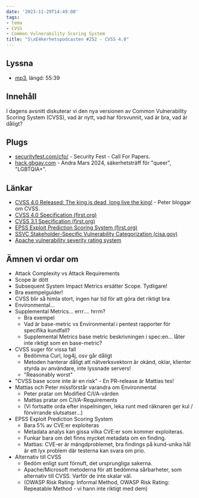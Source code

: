 ```yaml
---
date: '2023-11-29T14:49:00'
tags:
- tema
- CVSS
- Common Vulnerability Scoring System
title: "S\xE4kerhetspodcasten #252 - CVSS 4.0"
---
```

## Lyssna
* [mp3](https://traffic.libsyn.com/secure/sakerhetspodcasten/2023-11-08_cvss40.mp3?dest-id=117848), längd: 55:39

## Innehåll
I dagens avsnitt diskuterar vi den nya versionen av Common Vulnerability Scoring System (CVSS),
vad är nytt, vad har försvunnit, vad är bra, vad är dåligt?

## Plugs

* [securityfest.com/cfp/](https://securityfest.com/cfp/) - Security Fest - Call For Papers.
* [hack.gbgay.com](http://hack.gbgay.com/) - Andra Mars 2024, säkerhetsträff för "queer", "LGBTQIA+".

## Länkar

* [CVSS 4.0 Released: The king is dead, long live the king!](https://www.assured.se/posts/cvss40) - Peter bloggar om CVSS.
* [CVSS 4.0 Specification (first.org)](https://www.first.org/cvss/v4.0/specification-document)
* [CVSS 3.1 Specification (first.org)](https://www.first.org/cvss/v3.1/specification-document)
* [EPSS Exploit Prediction Scoring System (first.org)](https://www.first.org/epss/)
* [SSVC Stakeholder-Specific Vulnerability Categorization (cisa.gov)](https://www.cisa.gov/stakeholder-specific-vulnerability-categorization-ssvc)
* [Apache vulnerability severity rating system](https://security.apache.org/blog/severityrating/)

## Ämnen vi ordar om

* Attack Complexity vs Attack Requirements
* Scope är dött
* Subsequent System Impact Metrics ersätter Scope. Tydligare!
* Bra exempelguider!
* CVSS blir så himla stort, ingen har tid för att göra det riktigt bra
* Environmental...
* Supplemental Metrics... errr.... hrrm?
  * Bra exempel
  * Vad är base-metric vs Environmental i pentest rapporter för specifika kundfall?
  * Supplemental Metrics base metric beskrivningen i spec:en... låter inte riktigt som en base-metric?
* CVSS suger för vissa fall
  * Bedömma Curl, log4j, osv går dåligt
  * Metoden hanterar dåligt att nätverksvektorn är okänd, oklar, klienter styrda av användare, inte lyssnade servers!
  * "Reasonably worst"
* "CVSS base score inte är en risk" - En PR-release är Mattias tes!
* Mattias och Peter missförstår varandra om Environmental
  * Peter pratar om Modified C/I/A-värden
  * Mattias pratar om C/I/A-Requirements
  * (Vi fortsatte orda efter inspelningen, leka runt med räknaren ger kul / förvirrande slutsatser...)
* EPSS Exploit Prediction Scoring System
  * Bara 5% av CVE:er exploiteras
  * Metadata analys kan gissa vilka CVE:er som kommer exploiteras.
  * Funkar bara om det finns mycket metadata om en finding.
  * Mattias: CVE-er är mängdproblemet, bra findings på kund-unika hål är ett lyx problem där testerna kan svara om prio.
* Alternativ till CVSS
  * Bedöm enligt sunt förnuft, det ursprungliga sakerna.
  * Apache/Microsoft metoderna för att bedömma sårbarheter, som alternativ till CVSS. Varför de inte skalar väl.
  * (OWASP Risk Rating: Informal Method, OWASP Risk Rating: Repeatable Method - vi hann inte riktigt med dem)
